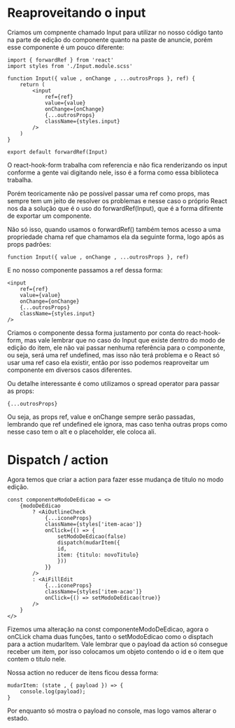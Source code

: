 # Reaproveitando o input

Criamos um compnente chamado Input para utilizar no nosso código tanto na parte de edição do componente quanto na paste de anuncie, porém esse componente é um pouco diferente:

    import { forwardRef } from 'react'
    import styles from './Input.module.scss'

    function Input({ value , onChange , ...outrosProps }, ref) {
        return (
            <input 
                ref={ref}
                value={value} 
                onChange={onChange} 
                {...outrosProps}
                className={styles.input}
            />
        )
    }

    export default forwardRef(Input)

O react-hook-form trabalha com referencia e não fica renderizando os input conforme a gente vai digitando nele, isso é a forma como essa biblioteca trabalha.

Porém teoricamente não pe possível passar uma ref como props, mas sempre tem um jeito de resolver os problemas e nesse caso o próprio React nos da a solução que é o uso do forwardRef(Input), que é a forma difirente de exportar um componente.

Não só isso, quando usamos o forwardRef() também temos acesso a uma propriedade chama ref que chamamos ela da seguinte forma, logo após as props padrões:

    function Input({ value , onChange , ...outrosProps }, ref)

E no nosso componente passamos a ref dessa forma:

    <input 
        ref={ref}
        value={value} 
        onChange={onChange} 
        {...outrosProps}
        className={styles.input}
    />

Criamos o componente dessa forma justamento por conta do react-hook-form, mas vale lembrar que no caso do Input que existe dentro do modo de edição do item, ele não vai passar nenhuma referência para o componente, ou seja, será uma ref undefined, mas isso não terá problema e o React só usar uma ref caso ela existir, então por isso podemos reaproveitar um componente em diversos casos diferentes.

Ou detalhe interessante é como utilizamos o spread operator para passar as props:

    {...outrosProps}

Ou seja, as props ref, value e onChange sempre serão passadas, lembrando que ref undefined ele ignora, mas caso tenha outras props como nesse caso tem o alt e o placeholder, ele coloca ali.

# Dispatch / action

Agora temos que criar a action para fazer esse mudança de titulo no modo edição.

    const componenteModoDeEdicao = <>
        {modoDeEdicao
            ? <AiOutlineCheck 
                {...iconeProps} 
                className={styles['item-acao']} 
                onClick={() => {
                    setModoDeEdicao(false)
                    dispatch(mudarItem({
                    id,
                    item: {titulo: novoTitulo}
                    }))
                }}
            />
            : <AiFillEdit 
                {...iconeProps} 
                className={styles['item-acao']} 
                onClick={() => setModoDeEdicao(true)}
            />
        }
    </>

Fizemos uma alteração na const componenteModoDeEdicao, agora o onCLick chama duas funções, tanto o setModoEdicao como o disptach para a action mudarItem. Vale lembrar que o payload da action só consegue receber um item, por isso colocamos um objeto contendo o id e o item que contem o titulo nele.

Nossa action no reducer de itens ficou dessa forma:

    mudarItem: (state , { payload }) => {
        console.log(payload);
    }

Por enquanto só mostra o payload no console, mas logo vamos alterar o estado.
